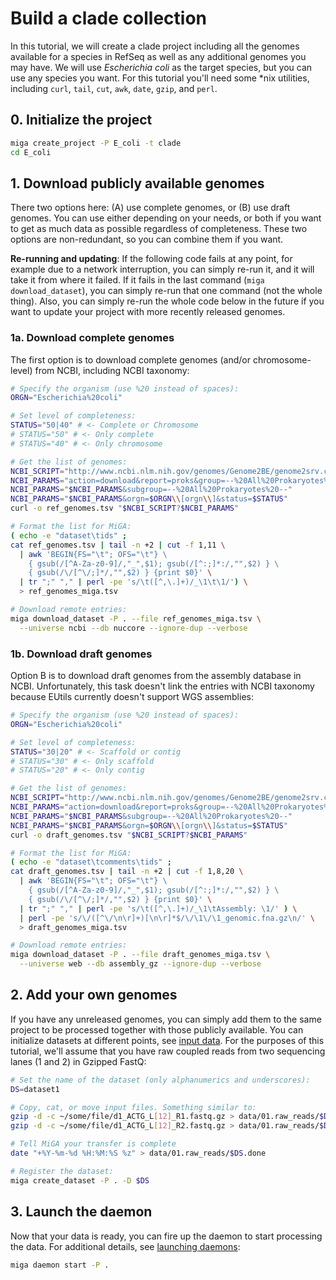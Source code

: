 # Build a clade collection

In this tutorial, we will create a clade project including all the genomes
available for a species in RefSeq as well as any additional genomes you may
have. We will use *Escherichia coli* as the target species, but you can use
any species you want. For this tutorial you'll need some *nix utilities,
including `curl`, `tail`, `cut`, `awk`, `date`, `gzip`, and `perl`.

## 0. Initialize the project

```bash
miga create_project -P E_coli -t clade
cd E_coli
```

## 1. Download publicly available genomes

There two options here: (A) use complete genomes, or (B) use draft genomes. You
can use either depending on your needs, or both if you want to get as much data
as possible regardless of completeness. These two options are non-redundant, so
you can combine them if you want.

**Re-running and updating**: If the following code fails at any point, for
example due to a network interruption, you can simply re-run it, and it will
take it from where it failed. If it fails in the last command
(`miga download_dataset`), you can simply re-run that one command (not the whole
thing). Also, you can simply re-run the whole code below in the future if you
want to update your project with more recently released genomes.

### 1a. Download complete genomes

The first option is to download complete genomes (and/or chromosome-level) from
NCBI, including NCBI taxonomy:

```bash
# Specify the organism (use %20 instead of spaces):
ORGN="Escherichia%20coli"

# Set level of completeness:
STATUS="50|40" # <- Complete or Chromosome
# STATUS="50" # <- Only complete
# STATUS="40" # <- Only chromosome

# Get the list of genomes:
NCBI_SCRIPT="http://www.ncbi.nlm.nih.gov/genomes/Genome2BE/genome2srv.cgi"
NCBI_PARAMS="action=download&report=proks&group=--%20All%20Prokaryotes%20--"
NCBI_PARAMS="$NCBI_PARAMS&subgroup=--%20All%20Prokaryotes%20--"
NCBI_PARAMS="$NCBI_PARAMS&orgn=$ORGN\\[orgn\\]&status=$STATUS"
curl -o ref_genomes.tsv "$NCBI_SCRIPT?$NCBI_PARAMS"

# Format the list for MiGA:
( echo -e "dataset\tids" ;
cat ref_genomes.tsv | tail -n +2 | cut -f 1,11 \
  | awk 'BEGIN{FS="\t"; OFS="\t"} \
    { gsub(/[^A-Za-z0-9]/,"_",$1); gsub(/[^:;]*:/,"",$2) } \
    { gsub(/\/[^\/;]*/,"",$2) } {print $0}' \
  | tr ";" "," | perl -pe 's/\t([^,\.]+)/_\1\t\1/') \
  > ref_genomes_miga.tsv

# Download remote entries:
miga download_dataset -P . --file ref_genomes_miga.tsv \
  --universe ncbi --db nuccore --ignore-dup --verbose
```

### 1b. Download draft genomes

Option B is to download draft genomes from the assembly database in NCBI.
Unfortunately, this task doesn't link the entries with NCBI taxonomy because
EUtils currently doesn't support WGS assemblies:

```bash
# Specify the organism (use %20 instead of spaces):
ORGN="Escherichia%20coli"

# Set level of completeness:
STATUS="30|20" # <- Scaffold or contig
# STATUS="30" # <- Only scaffold
# STATUS="20" # <- Only contig

# Get the list of genomes:
NCBI_SCRIPT="http://www.ncbi.nlm.nih.gov/genomes/Genome2BE/genome2srv.cgi"
NCBI_PARAMS="action=download&report=proks&group=--%20All%20Prokaryotes%20--"
NCBI_PARAMS="$NCBI_PARAMS&subgroup=--%20All%20Prokaryotes%20--"
NCBI_PARAMS="$NCBI_PARAMS&orgn=$ORGN\\[orgn\\]&status=$STATUS"
curl -o draft_genomes.tsv "$NCBI_SCRIPT?$NCBI_PARAMS"

# Format the list for MiGA:
( echo -e "dataset\tcomments\tids" ;
cat draft_genomes.tsv | tail -n +2 | cut -f 1,8,20 \
  | awk 'BEGIN{FS="\t"; OFS="\t"} \
    { gsub(/[^A-Za-z0-9]/,"_",$1); gsub(/[^:;]*:/,"",$2) } \
    { gsub(/\/[^\/;]*/,"",$2) } {print $0}' \
  | tr ";" "," | perl -pe 's/\t([^,\.]+)/_\1\tAssembly: \1/' ) \
  | perl -pe 's/\/([^\/\n\r]+)[\n\r]*$/\/\1\/\1_genomic.fna.gz\n/' \
  > draft_genomes_miga.tsv

# Download remote entries:
miga download_dataset -P . --file draft_genomes_miga.tsv \
  --universe web --db assembly_gz --ignore-dup --verbose
```

## 2. Add your own genomes

If you have any unreleased genomes, you can simply add them to the same project
to be processed together with those publicly available. You can initialize
datasets at different points, see [input data](../part2/input.md). For the
purposes of this tutorial, we'll assume that you have raw coupled reads from two
sequencing lanes (1 and 2) in Gzipped FastQ:

```bash
# Set the name of the dataset (only alphanumerics and underscores):
DS=dataset1

# Copy, cat, or move input files. Something similar to:
gzip -d -c ~/some/file/d1_ACTG_L[12]_R1.fastq.gz > data/01.raw_reads/$DS.1.fastq
gzip -d -c ~/some/file/d1_ACTG_L[12]_R2.fastq.gz > data/01.raw_reads/$DS.2.fastq

# Tell MiGA your transfer is complete
date "+%Y-%m-%d %H:%M:%S %z" > data/01.raw_reads/$DS.done

# Register the dataset:
miga create_dataset -P . -D $DS
```

## 3. Launch the daemon

Now that your data is ready, you can fire up the daemon to start processing the
data. For additional details, see [launching daemons](daemons.md):

```bash
miga daemon start -P .
```

